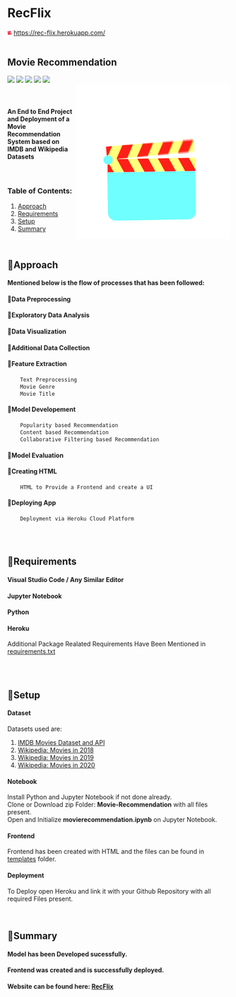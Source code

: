 # RecFlix
<img src="https://github.com/GarethSequeira/Movie-Recommendation/blob/main/static/icon.png" width="2%" > https://rec-flix.herokuapp.com/  
<br>  

## Movie Recommendation

<img src="https://img.shields.io/badge/Language-Python-dodgerblue"> <img src="https://img.shields.io/badge/Notebook-Jupyter-orange">
<img src="https://img.shields.io/badge/Framework-Flask-brightgreen"> <img src="https://img.shields.io/badge/Frontend-HTML-tomato"> 
<img src="https://img.shields.io/badge/Cloud-Heroku-blueviolet">  
<img align="right" src="https://github.com/GarethSequeira/Movie-Recommendation/blob/main/static/moviesq.gif" width="350">   
<br>
  
#### An End to End Project and Deployment of a <br> Movie Recommendation System based on IMDB and Wikipedia Datasets  
<br>  
  
### Table of Contents:  
1. [Approach](#Approach)  
2. [Requirements](#Requirements)  
3. [Setup](#Setup)  
4. [Summary](#Summary)  
<br>  

## 🔹Approach
#### Mentioned below is the flow of processes that has been followed:  
#### 🔹Data Preprocessing 
#### 🔹Exploratory Data Analysis 
#### 🔹Data Visualization 
#### 🔹Additional Data Collection 
#### 🔹Feature Extraction
        Text Preprocessing
        Movie Genre
        Movie Title 
#### 🔹Model Developement  
        Popularity based Recommendation  
        Content based Recommendation  
        Collaborative Filtering based Recommendation  
#### 🔹Model Evaluation
  
#### 🔹Creating HTML  
        HTML to Provide a Frontend and create a UI  
  
#### 🔹Deploying App  
        Deployment via Heroku Cloud Platform  
  
<br><br>  
  
## 🔹Requirements  
#### Visual Studio Code / Any Similar Editor
#### Jupyter Notebook  
#### Python  
#### Heroku  
Additional Package Realated Requirements Have Been Mentioned in [requirements.txt](https://github.com/GarethSequeira/Movie-Recommendation/blob/master/requirements.txt)   
  
<br><br>  
   
## 🔹Setup  
#### Dataset
Datasets used are:
1. [IMDB Movies Dataset and API](https://www.kaggle.com/carolzhangdc/imdb-5000-movie-dataset)
3. [Wikipedia: Movies in 2018](https://en.wikipedia.org/wiki/List_of_American_films_of_2018)
4. [Wikipedia: Movies in 2019](https://en.wikipedia.org/wiki/List_of_American_films_of_2019)
5. [Wikipedia: Movies in 2020](https://en.wikipedia.org/wiki/List_of_American_films_of_2020)
#### Notebook  
Install Python and Jupyter Notebook if not done already.  
Clone or Download zip Folder: **Movie-Recommendation** with all files present.  
Open and Initialize **movierecommendation.ipynb** on Jupyter Notebook.  
#### Frontend
Frontend has been created with HTML and the files can be found in [templates](https://github.com/GarethSequeira/Movie-Recommendation/blob/master/templates) folder.
#### Deployment
To Deploy open Heroku and link it with your Github Repository with all required Files present.
<br><br><br>    
  
## 🔹Summary  
#### Model has been Developed sucessfully.
#### Frontend was created and is successfully deployed.
#### Website can be found here: [RecFlix](https://rec-flix.herokuapp.com/)
